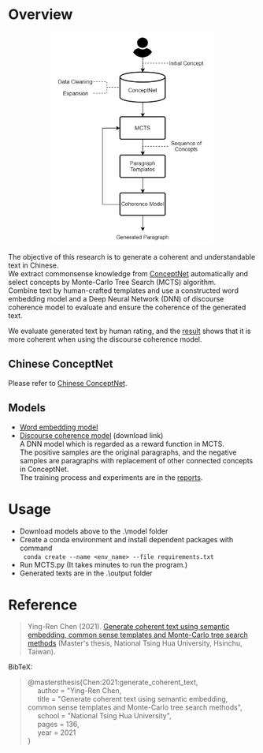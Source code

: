 # Overview

<p align="center">
  <img width="330" height="430" src="./System_overview.png">
</p>

The objective of this research is to generate a coherent and understandable text in Chinese.  
We extract commonsense knowledge from [ConceptNet](https://conceptnet.io/) automatically and select concepts by Monte-Carlo Tree Search (MCTS) algorithm.  
Combine text by human-crafted templates and use a constructed word embedding model and a Deep Neural Network (DNN) of discourse coherence model to evaluate and ensure the coherence of the generated text.

We evaluate generated text by human rating, and the [result](https://github.com/play0137/Generate_coherent_text/tree/master/evaluation) shows that it is more coherent when using the discourse coherence model.

## Chinese ConceptNet
Please refer to [Chinese ConceptNet](https://github.com/play0137/Chinese_ConceptNet).

## Models
- [Word embedding model](https://github.com/play0137/Traditional_Chinese_word_embedding#chinese-word-embeddings)
- [Discourse coherence model](https://mega.nz/file/vcAXzByB#qjZLRfwJ523rTlYvdY-h_gIFsk0hKzJNuiqHrBJDSx0) (download link)  
  A DNN model which is regarded as a reward function in MCTS.  
  The positive samples are the original paragraphs, and the negative samples are paragraphs with replacement of other connected concepts in ConceptNet.  
  The training process and experiments are in the [reports](https://github.com/play0137/Generate_coherent_text/tree/master/reports).

# Usage

- Download models above to the .\model folder
- Create a conda environment and install dependent packages with command  
  <code> conda create --name <env_name> --file requirements.txt </code>
- Run MCTS.py (It takes minutes to run the program.)
- Generated texts are in the .\output folder

# Reference
  
> Ying-Ren Chen (2021). [Generate coherent text using semantic embedding, common sense templates and Monte-Carlo tree search methods](https://etd.lib.nctu.edu.tw/cgi-bin/gs32/hugsweb.cgi?o=dnthucdr&s=id=%22G021040625840%22.&searchmode=basic) (Master's thesis, National Tsing Hua University, Hsinchu, Taiwan).  

BibTeX:  
> @mastersthesis{Chen:2021:generate_coherent_text,  
&nbsp;&nbsp;&nbsp;&nbsp; author = "Ying-Ren Chen,  
&nbsp;&nbsp;&nbsp;&nbsp; title = "Generate coherent text using semantic embedding, common sense templates and Monte-Carlo tree search methods",  
&nbsp;&nbsp;&nbsp;&nbsp; school = "National Tsing Hua University",  
&nbsp;&nbsp;&nbsp;&nbsp; pages = 136,  
&nbsp;&nbsp;&nbsp;&nbsp; year = 2021  
}  
